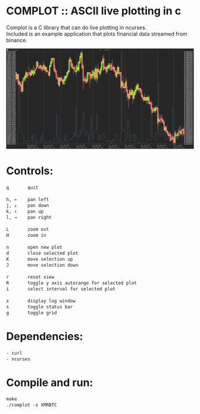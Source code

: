 # COMPLOT :: ASCII live plotting in c

Complot is a C library that can do live plotting in ncurses.  
Included is an example application that plots financial data streamed from binance.  

![screenshot](screenshots/2023-01-16_17-16.png)

# Controls:

    q       quit

    h, ←    pan left
    j, ↓    pan down
    k, ↑    pan up
    l, →    pan right

    L       zoom out
    H       zoom in

    n       open new plot
    d       close selected plot
    K       move selection up
    J       move selection down

    r       reset view
    R       toggle y axis autorange for selected plot
    i       select interval for selected plot

    x       display log window
    s       toggle status bar
    g       toggle grid


# Dependencies:

    - curl
    - ncurses


# Compile and run:

    make
    ./complot -s XMRBTC

